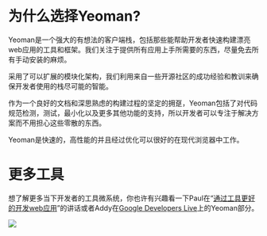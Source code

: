 # 为什么选择Yeoman?

Yeoman是一个强大的有想法的客户端栈，包括那些能帮助开发者快速构建漂亮web应用的工具和框架。我们关注于提供所有应用上手所需要的东西，尽量免去所有手动安装的麻烦。

采用了可以扩展的模块化架构，我们利用来自一些开源社区的成功经验和教训来确保开发者使用的栈尽可能的智能。

作为一个良好的文档和深思熟虑的构建过程的坚定的拥趸，Yeoman包括了对代码规范检测，测试，最小化以及更多其他功能的支持，所以开发者可以专注于解决方案而不用担心这些零散的东西。

Yeoman是快速的，高性能的并且经过优化可以很好的在现代浏览器中工作。

# 更多工具

想了解更多当下开发者的工具微系统，你也许有兴趣看一下Paul在“[通过工具更好的开发web应用](http://www.youtube.com/watch?feature=player_embedded&v=Mk-tFn2Ix6g)”的讲话或者Addy在[Google Developers Live](https://www.youtube.com/watch?feature=player_embedded&v=Hl1sp9axHEY)上的Yeoman部分。

<img src="assets/img/yeoman-003.png" class="character"/>
